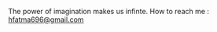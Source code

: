 The power of imagination makes us infinte.
How to reach me : hfatma696@gmail.com

<!---
fatohassan/fatohassan is a ✨ special ✨ repository because its `README.md` (this file) appears on your GitHub profile.
You can click the Preview link to take a look at your changes.
--->
